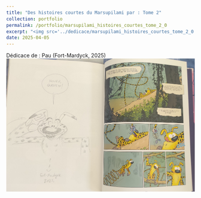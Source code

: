 ```yaml
---
title: "Des histoires courtes du Marsupilami par : Tome 2"
collection: portfolio
permalink: /portfolio/marsupilami_histoires_courtes_tome_2_0
excerpt: "<img src='../dedicace/marsupilami_histoires_courtes_tome_2_0.jpg'>"
date: 2025-04-05
---
```


Dédicace de : Pau (Fort-Mardyck, 2025)
<img src='../dedicace/marsupilami_histoires_courtes_tome_2_0.jpg'>